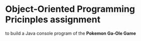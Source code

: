 # Object-Oriented Programming Pricinples assignment 
to build a Java console program of the **Pokemon Ga-Ole Game**
